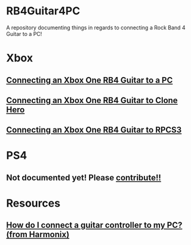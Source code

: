 # RB4Guitar4PC
A repository documenting things in regards to connecting a Rock Band 4 Guitar to a PC!

# Xbox
## [Connecting an Xbox One RB4 Guitar to a PC](Xbox/connecting.md)
## [Connecting an Xbox One RB4 Guitar to Clone Hero](Xbox/clonehero.md)
## [Connecting an Xbox One RB4 Guitar to RPCS3](Xbox/rpcs3.md)

# PS4
## Not documented yet! Please [contribute!!](https://github.com/qfoxb/RB4Guitar4PC/pulls)

# Resources
## [How do I connect a guitar controller to my PC? (from Harmonix)](https://harmonix.zendesk.com/hc/en-us/articles/115004674127-How-do-I-connect-a-guitar-controller-to-my-PC-)
